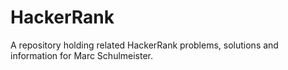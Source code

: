 # HackerRank
A repository holding related HackerRank problems, solutions and information for Marc Schulmeister.

